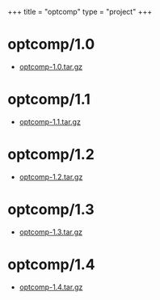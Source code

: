 +++
title = "optcomp"
type = "project"
+++

# optcomp/1.0
* [optcomp-1.0.tar.gz](/optcomp/optcomp/1.0/optcomp-1.0.tar.gz)

# optcomp/1.1
* [optcomp-1.1.tar.gz](/optcomp/optcomp/1.1/optcomp-1.1.tar.gz)

# optcomp/1.2
* [optcomp-1.2.tar.gz](/optcomp/optcomp/1.2/optcomp-1.2.tar.gz)

# optcomp/1.3
* [optcomp-1.3.tar.gz](/optcomp/optcomp/1.3/optcomp-1.3.tar.gz)

# optcomp/1.4
* [optcomp-1.4.tar.gz](/optcomp/optcomp/1.4/optcomp-1.4.tar.gz)